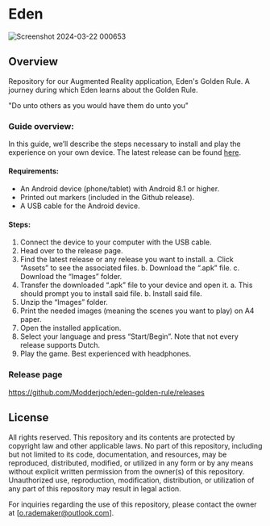 # Eden

![Screenshot 2024-03-22 000653](https://github.com/Modderjoch/eden-golden-rule/assets/78732327/f52f24bb-53c6-4dbb-be5a-d92cc9954574)

## Overview
Repository for our Augmented Reality application, Eden's Golden Rule. A journey during which Eden learns about the Golden Rule. 

"Do unto others as you would have them do unto you"

### Guide overview:
In this guide, we’ll describe the steps necessary to install and play the experience on your own device. The latest release can be found [here](https://github.com/Modderjoch/eden-golden-rule/releases
).
#### Requirements:
- An Android device (phone/tablet) with Android 8.1 or higher.
- Printed out markers (included in the Github release).
- A USB cable for the Android device.

#### Steps:
1.	Connect the device to your computer with the USB cable.
2.	Head over to the release page.
3.	Find the latest release or any release you want to install.
a.	Click “Assets” to see the associated files.
b.	Download the “.apk” file.
c.	Download the “Images” folder.
4.	Transfer the downloaded “.apk” file to your device and open it.
a.	This should prompt you to install said file.
b.	Install said file.
5.	Unzip the “Images” folder.
6.	Print the needed images (meaning the scenes you want to play) on A4 paper.
7.	Open the installed application.
8.	Select your language and press “Start/Begin”. 
Note that not every release supports Dutch.
9.	Play the game. Best experienced with headphones.

### Release page
https://github.com/Modderjoch/eden-golden-rule/releases


## License
All rights reserved. This repository and its contents are protected by copyright law and other applicable laws. No part of this repository, including but not limited to its code, documentation, and resources, may be reproduced, distributed, modified, or utilized in any form or by any means without explicit written permission from the owner(s) of this repository. Unauthorized use, reproduction, modification, distribution, or utilization of any part of this repository may result in legal action.

For inquiries regarding the use of this repository, please contact the owner at [o.rademaker@outlook.com].
